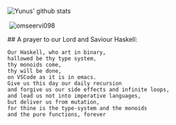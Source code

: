 ![Yunus' github stats](https://github-readme-stats.vercel.app/api?username=yunusp)

<p>&nbsp;<img align="center" src="https://github-readme-stats.vercel.app/api?username=yunusp&show_icons=true&locale=en" alt="omseervi098" /></p>
## A prayer to our Lord and Saviour Haskell:

```
Our Haskell, who art in binary,
hallowed be thy type system,
thy monoids come,
thy will be done,
on VSCode as it is in emacs.
Give us this day our daily recursion
and forgive us our side effects and infinite loops,
and lead us not into imperative languages,
but deliver us from mutation,
for thine is the type-system and the monoids
and the pure functions, forever
```
